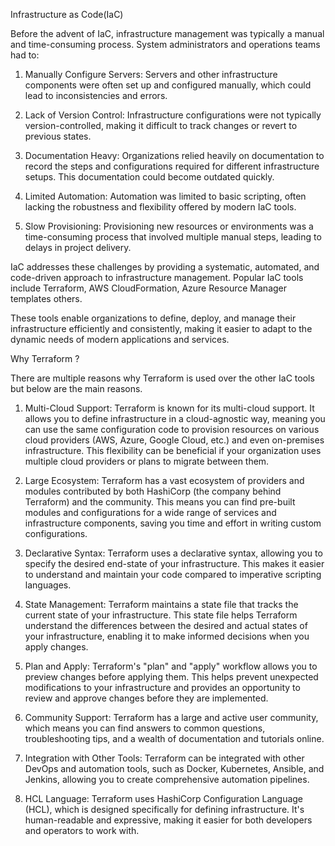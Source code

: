 Infrastructure as Code(IaC)

Before the advent of IaC, infrastructure management was typically a manual and time-consuming process. System administrators and operations teams had to:

1. Manually Configure Servers: Servers and other infrastructure components were often set up and configured manually, which could lead to inconsistencies and errors.

2. Lack of Version Control: Infrastructure configurations were not typically version-controlled, making it difficult to track changes or revert to previous states.

3. Documentation Heavy: Organizations relied heavily on documentation to record the steps and configurations required for different infrastructure setups. This documentation could become outdated quickly.

4. Limited Automation: Automation was limited to basic scripting, often lacking the robustness and flexibility offered by modern IaC tools.

5. Slow Provisioning: Provisioning new resources or environments was a time-consuming process that involved multiple manual steps, leading to delays in project delivery.

IaC addresses these challenges by providing a systematic, automated, and code-driven approach to infrastructure management. Popular IaC tools include Terraform, AWS CloudFormation, Azure Resource Manager templates others.

These tools enable organizations to define, deploy, and manage their infrastructure efficiently and consistently, making it easier to adapt to the dynamic needs of modern applications and services.

Why Terraform ?

There are multiple reasons why Terraform is used over the other IaC tools but below are the main reasons.

1. Multi-Cloud Support: Terraform is known for its multi-cloud support. It allows you to define infrastructure in a cloud-agnostic way, meaning you can use the same configuration code to provision resources on various cloud providers (AWS, Azure, Google Cloud, etc.) and even on-premises infrastructure. This flexibility can be beneficial if your organization uses multiple cloud providers or plans to migrate between them.

2. Large Ecosystem: Terraform has a vast ecosystem of providers and modules contributed by both HashiCorp (the company behind Terraform) and the community. This means you can find pre-built modules and configurations for a wide range of services and infrastructure components, saving you time and effort in writing custom configurations.

3. Declarative Syntax: Terraform uses a declarative syntax, allowing you to specify the desired end-state of your infrastructure. This makes it easier to understand and maintain your code compared to imperative scripting languages.

4. State Management: Terraform maintains a state file that tracks the current state of your infrastructure. This state file helps Terraform understand the differences between the desired and actual states of your infrastructure, enabling it to make informed decisions when you apply changes.

5. Plan and Apply: Terraform's "plan" and "apply" workflow allows you to preview changes before applying them. This helps prevent unexpected modifications to your infrastructure and provides an opportunity to review and approve changes before they are implemented.

6. Community Support: Terraform has a large and active user community, which means you can find answers to common questions, troubleshooting tips, and a wealth of documentation and tutorials online.

7. Integration with Other Tools: Terraform can be integrated with other DevOps and automation tools, such as Docker, Kubernetes, Ansible, and Jenkins, allowing you to create comprehensive automation pipelines.

8. HCL Language: Terraform uses HashiCorp Configuration Language (HCL), which is designed specifically for defining infrastructure. It's human-readable and expressive, making it easier for both developers and operators to work with.
